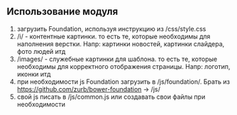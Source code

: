 ## Использование модуля
1. загрузить Foundation, используя инструкцию из /css/style.css
2. /i/ - контентные картинки. то есть те, которые необходимы для наполнения верстки. Напр: картинки новостей, картинки слайдера, фото людей итд
3. /images/ - служебные картинки для шаблона. то есть те, которые необходимы для корректного отображения страницы. Напр: логотип, иконки итд
4. при необходимости js Foundation загрузить в /js/foundation/. Брать из https://github.com/zurb/bower-foundation -> /js/
5. свой js писать в /js/common.js или создавать свои файлы при необходимости
